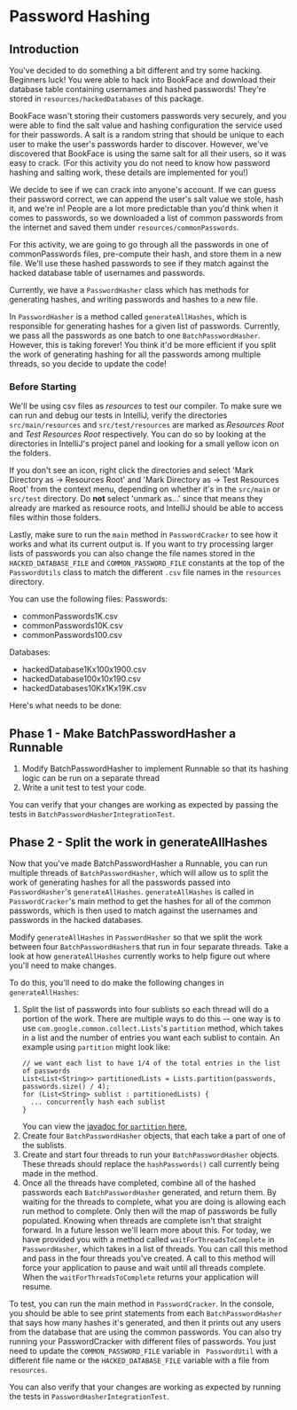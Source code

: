 # Password Hashing

## Introduction

You've decided to do something a bit different and try some hacking. Beginners luck! You were able to hack into BookFace
and download their database table containing usernames and hashed passwords! They're stored in
`resources/hackedDatabases` of this package.

BookFace wasn't storing their customers passwords very securely, and you were able to find the salt value and
hashing configuration the service used for their passwords. A salt is a random string that should be unique to each
user to make the user's passwords harder to discover. However, we've discovered that BookFace is using the same salt for
all their users, so it was easy to crack.
(For this activity you do not need to know how password hashing and salting work, these details are implemented for you!)

We decide to see if we can crack into anyone's account. If we can guess their password correct, we can append the user's
salt value we stole, hash it, and we're in! People are a lot more predictable than you'd think when it comes to
passwords, so we downloaded a list of common passwords from the internet and saved them under `resources/commonPasswords`.

For this activity, we are going to go through all the passwords in one of commonPasswords files, pre-compute their hash,
and store them in a new file. We'll use these hashed passwords to see if they match against the hacked database table
of usernames and passwords.

Currently, we have a `PasswordHasher` class which has methods for generating hashes, and writing passwords and hashes
to a new file.

In `PasswordHasher` is a method called `generateAllHashes`, which is responsible for generating hashes for a given
list of passwords. Currently, we pass all the passwords as one batch to one `BatchPasswordHasher`. However, this is
taking forever! You think it'd be more efficient if you split the work of generating hashing for all the passwords among
multiple threads, so you decide to update the code!

### Before Starting
We'll be using csv files as *resources* to test our compiler. To make sure we can run and
debug our tests in IntelliJ, verify the directories `src/main/resources` and `src/test/resources` are marked as
*Resources Root* and *Test Resources Root* respectively. You can do so by looking at the directories in IntelliJ's
project panel and looking for a small yellow icon on the folders.

If you don't see an icon, right click the directories and select 'Mark Directory as -> Resources Root' and 'Mark
Directory as -> Test Resources Root' from the context menu, depending on whether it's in the `src/main` or `src/test`
directory. Do **not** select 'unmark as...' since that means they already are marked as resource roots, and IntelliJ
should be able to access files within those folders.

Lastly, make sure to run the `main` method in `PasswordCracker` to see how it works and what its current
output is. If you want to try processing larger lists of passwords you can also change the file names stored in the
`HACKED_DATABASE_FILE` and `COMMON_PASSWORD_FILE` constants at the top of the `PasswordUtils` class to match the
different `.csv` file names in the `resources` directory.

You can use the following files:
Passwords:
* commonPasswords1K.csv
* commonPasswords10K.csv
* commonPasswords100.csv

Databases:
* hackedDatabase1Kx100x1900.csv
* hackedDatabase100x10x190.csv
* hackedDatabases10Kx1Kx19K.csv

Here's what needs to be done:

## Phase 1 - Make BatchPasswordHasher a Runnable

1. Modify BatchPasswordHasher to implement Runnable so that its hashing logic can be run on a separate thread
1. Write a unit test to test your code.

You can verify that your changes are working as expected by passing the tests in 
`BatchPasswordHasherIntegrationTest`.

## Phase 2 - Split the work in generateAllHashes

Now that you've made BatchPasswordHasher a Runnable, you can run multiple threads of `BatchPasswordHasher`, which will
allow us to split the work of generating hashes for all the passwords passed into `PasswordHasher`'s `generateAllHashes`.
`generateAllHashes` is called in `PasswordCracker`'s main method to get the hashes for all of the common passwords, which
is then used to match against the usernames and passwords in the hacked databases.

Modify `generateAllHashes` in `PasswordHasher` so that we split the work between four `BatchPasswordHasher`s that run
in four separate threads. Take a look at how `generateAllHashes` currently works to help figure out where you'll need
to make changes.

To do this, you'll need to do make the following changes in `generateAllHashes`:
1. Split the list of passwords into four sublists so each thread will do a portion of the work. There are multiple
   ways to do this -- one way is to use `com.google.common.collect.Lists`'s `partition` method, which takes in a list
   and the number of entries you want each sublist to contain. An example using `partition` might look like:
   ```
   // we want each list to have 1/4 of the total entries in the list of passwords
   List<List<String>> partitionedLists = Lists.partition(passwords, passwords.size() / 4);
   for (List<String> sublist : partitionedLists) {
     ... concurrently hash each sublist
   }
   ```
   You can view the [javadoc for `partition` here.](https://guava.dev/releases/21.0/api/docs/com/google/common/collect/Lists.html#partition-java.util.List-int-)
2. Create four `BatchPasswordHasher` objects, that each take a part of one of the sublists.
3. Create and start four threads to run your `BatchPasswordHasher` objects. These threads should replace the
   `hashPasswords()` call currently being made in the method.
4. Once all the threads have completed, combine all of the hashed passwords each `BatchPasswordHasher` generated, and
   return them. By waiting for the threads to complete, what you are doing is allowing each run method to complete.
   Only then will the map of passwords be fully populated. Knowing when threads are complete isn't that straight
   forward. In a future lesson we'll learn more about this. For today, we have provided you with a method called
   `waitForThreadsToComplete` in `PasswordHasher`, which takes in a list of threads. You can call this method and
   pass in the four threads you've created. A call to this method will force your application to pause and wait until
   all threads complete. When the `waitForThreadsToComplete` returns your application will resume.

To test, you can run the main method in `PasswordCracker`. In the console, you should be able to see print statements from
each `BatchPasswordHasher` that says how many hashes it's generated, and then it prints out any users from the database
that are using the common passwords. You can also try running your PasswordCracker with different files of passwords.
You just need to update the `COMMON_PASSWORD_FILE` variable in ` PasswordUtil` with a different file name or
the `HACKED_DATABASE_FILE` variable with a file from `resources`.

You can also verify that your changes are working as expected by running the tests in `PasswordHasherIntegrationTest`.
